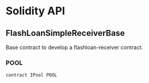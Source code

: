 # Solidity API

## FlashLoanSimpleReceiverBase

Base contract to develop a flashloan-receiver contract.

### POOL

```solidity
contract IPool POOL
```

